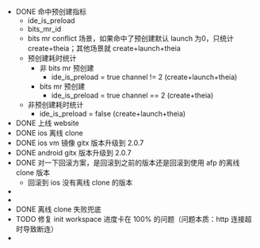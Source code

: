 - DONE  命中预创建指标
	- ide_is_preload
	- bits_mr_id
	- bits mr conflict 场景，如果命中了预创建默认 launch 为0，只统计 create+theia；其他场景就 create+launch+theia
	- 预创建耗时统计
		- 非 bits mr 预创建
			- ide_is_preload = true channel != 2 (create+launch+theia)
		- bits mr 预创建
			- ide_is_preload = true channel == 2 (create+theia)
	- 非预创建耗时统计
		- ide_is_preload = false (create+launch+theia)
- DONE 上线 website
- DONE ios 离线 clone
- DONE ios vm 镜像 gitx 版本升级到 2.0.7
- DONE android gitx 版本升级到 2.0.7
- DONE  对一下回滚方案，是回滚到之前的版本还是回滚到使用 afp 的离线 clone 版本
	- 回滚到 ios 没有离线 clone 的版本
-
-
- DONE 离线 clone 失败兜底
- TODO 修复 init workspace 进度卡在 100% 的问题（问题本质：http 连接超时导致断连）
-